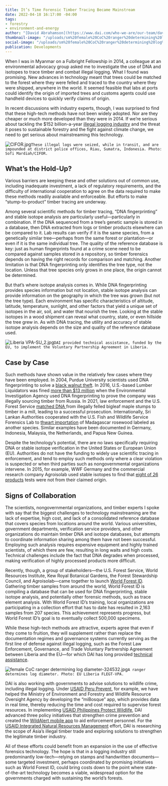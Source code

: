 ```yaml
---
title: It’s Time Forensic Timber Tracing Became Mainstream
date: 2022-04-18 16:17:00 -04:00
tags:
- forestry
- environment-and-energy
author: "[David Abrahamson](https://www.dai.com/who-we-are/our-team/david-abrahamson)"
thumbnail-image: "/uploads/sm%20female%20CoC%20ranger%20determining%20log%20diameter-d59293.jpg"
social-image: "/uploads/sm%20female%20CoC%20ranger%20determining%20log%20diameter-d59293.jpg"
publication: Developments
---
```


When I was in Myanmar on a Fulbright Fellowship in 2014, a colleague at an environmental advocacy group asked me to investigate the use of DNA and isotopes to trace timber and combat illegal logging. What I found was promising. New advances in technology meant that trees could be matched to the forest where they were felled and traced to the country where they were shipped, anywhere in the world. It seemed feasible that labs at ports could identify the origin of imported trees and customs agents could use handheld devices to quickly verify claims of origin. 

In recent discussions with industry experts, though, I was surprised to find that these high-tech methods have not been widely adopted. Nor are they cheaper or much more developed than they were in 2014. If we’re serious about tackling the $152 billion-a-year [illegal logging industry](https://www.nationalgeographic.com/environment/article/the-timber-detectives-on-the-front-lines-of-illegal-wood-trade) and the threat it poses to sustainable forestry and the fight against climate change, we need to get serious about mainstreaming this technology. 

![CIFOR.jpg](/uploads/CIFOR.jpg)`These illegal logs were seized, while in transit, and are impounded at district police offices, Riau, Sumatra, Indonesia. Photo: Sofi Mardiah/CIFOR.`

## What’s the Hold-Up?

Various barriers are keeping these and other solutions out of common use, including inadequate investment, a lack of regulatory requirements, and the difficulty of international cooperation to agree on the data required to make these methods readily available and enforceable. But efforts to make “stump-to-product” timber tracing are underway.

Among several scientific methods for timber tracing, “DNA fingerprinting” and stable isotope analysis are particularly useful—particularly in combination. If the DNA sequenced from a tree’s genetic sample is stored in a database, then DNA extracted from logs or timber products elsewhere can be compared to it. Lab results can verify if it is the same species, from a genetically similar tree—perhaps from the same forest or plantation—or even if it is the same individual tree. The quality of the reference database is key: just as human fingerprints found at a crime scene need to be compared against samples stored in a repository, so timber forensics depends on having the right records for comparison and matching. Another limitation is that DNA fingerprinting only identifies the tree type, not the location. Unless that tree species only grows in one place, the origin cannot be determined.

But that’s where isotope analysis comes in. While DNA fingerprinting provides species information but not location, stable isotope analysis can provide information on the geography in which the tree was grown (but not the tree type). Each environment has specific characteristics of altitude, latitude, temperature, sunlight, and other factors that yield a unique set of isotopes in the air, soil, and water that nourish the tree. Looking at the stable isotopes in a wood shipment can reveal what country, state, or even hillside the tree grew in. As with DNA tracing, the utility and accuracy of stable isotope analysis depends on the size and quality of the reference database used.

![Liberia VPA-SU_2.jpg](/uploads/Liberia%20VPA-SU_2.jpg)`DAI provided technical assistance, funded by the EU, to implement the Voluntary Partnership Agreement in Liberia.`

## Case by Case

Such methods have shown value in the relatively few cases where they have been employed. In 2004, Purdue University scientists used DNA fingerprinting to solve a [black walnut theft](https://www.iatp.org/news/dna-test-catches-tree-poachers-in-indiana). In 2016, U.S.-based Lumber Liquidators was fined [more than $13 million](https://www.natlawreview.com/article/lessons-lumber-liquidators-recent-lacey-act-criminal-sentence-are-you-exposed-to) when the Environmental Investigation Agency used DNA fingerprinting to prove the company was illegally sourcing timber from Russia. In 2021, law enforcement and the U.S. Forest Service [matched DNA ](https://www.freethink.com/environment/tree-dna-2)from illegally felled bigleaf maple stumps to timber in a mill, leading to a successful prosecution. Internationally, Sri Lankan Authorities cooperated with the U.S. Fish and Wildlife Service Forensics Lab to [thwart importation](https://www.jeolusa.com/APPLICATIONS/REALab-Customer-Stories/US-Fish-and-Wildlife-Forensic-Lab/lc/39091/lcv/s/rosewood-logs-from-madagascar-seized-by-authorities-in-sri-lanka-image-courtesy-of-mongabaycom) of Madagascar rosewood labeled as another species. Similar examples have been documented in Germany, Indonesia, Malaysia, the Netherlands, and Papua New Guinea.

Despite the technology’s potential, there are no laws specifically requiring DNA or stable isotope verification in the United States or European Union (EU). Authorities do not have the funding to widely use scientific tracing in enforcement, and tend to employ such methods only where a clear violation is suspected or when third parties such as nongovernmental organizations intervene. In 2015, for example, WWF Germany and the commercial research company Agroisolab used stable isotopes to find that [eight of 26 products](http://assets.wwf.org.uk/downloads/timber_testing_report_may15.pdf?_ga=1.18342335.780636418.1433397871) tests were not from their claimed origin.  

## Signs of Collaboration

The scientists, nongovernmental organizations, and timber experts I spoke with say that the biggest challenges to technology mainstreaming are the lack of expertise, high cost, and lack of a consolidated reference database that covers species from locations around the world. Various universities, government departments, verification service providers, and other organizations do maintain timber DNA and isotope databases, but attempts to coordinate information sharing among them have not been successful. Employing such analysis requires expensive equipment and highly trained scientists, of which there are few, resulting in long waits and high costs. Technical challenges include the fact that DNA degrades when processed, making verification of highly processed products more difficult.

Recently, though, a group of stakeholders—the U.S. Forest Service, World Resources Institute, Kew Royal Botanical Gardens, the Forest Stewardship Council, and Agroisolab—came together to launch [World Forest ID](https://worldforestid.org/). Gathering timber samples from around the world, World Forest ID is compiling a database that can be used for DNA fingerprinting, stable isotope analysis, and potentially other forensic methods, such as trace element analysis. With World Forest ID’s training, local organizations are participating in a collection effort that has to date has resulted in 2,163 samples from 207 species. This achievement represents progress, but World Forest ID’s goal is to eventually collect 500,000 specimens. 

While these high-tech methods are attractive, experts agree that even if they come to fruition, they will supplement rather than replace the documentation regimes and governance systems currently serving as the first line of defense against illegal logging, such as the Forest Law Enforcement, Governance, and Trade Voluntary Partnership Agreement between Liberia and the EU—for which DAI has long provided [technical assistance](https://www.dai.com/our-work/projects/liberia-long-term-technical-assistance-for-the-implementation-of-the-voluntary-partnership-agreement-flegt-vpa).

![female CoC ranger determining log diameter-324532.jpg](/uploads/female%20CoC%20ranger%20determining%20log%20diameter-324532.jpg)`A ranger determines log diameter. Photo: EU Liberia FLEGT-VPA.`
 
DAI is also working with governments to advise solutions to wildlife crime, including illegal logging. Under [USAID Peru Prevent](https://www.dai.com/our-work/projects/peru-prevent#:~:text=The%20Prevent%20activity%20was%20designed,to%20protecting%20Peru's%20environmental%20assets.), for example, we have helped the Ministry of Environment and Forestry and Wildlife Resource Oversight Agency by developing the “miBosque” app, which provides data in real time, thereby reducing the time and cost required to supervise forest resources. In implementing [USAID Philippines Protect Wildlife](https://www.dai.com/our-work/projects/philippines-protect-wildlife-protect), DAI advanced three policy initiatives that strengthen crime prevention and created the [WildAlert mobile app](https://technology.inquirer.net/97103/app-to-help-curb-wildlife-trafficking) to aid enforcement personnel. For the [USAID Integrated Natural Resources Management](https://www.dai.com/our-work/projects/worldwide-integrated-natural-resource-management-inrm) effort, DAI is researching the scope of Asia’s illegal timber trade and exploring solutions to strengthen the legitimate timber industry. 

All of these efforts could benefit from an expansion in the use of effective forensics technology. The hope is that in a logging industry still predominantly low-tech—relying on stamps and handwritten documents—some targeted investment, perhaps coordinated by promising initiatives such as World Forest ID, could bring costs down to the point where state-of-the-art technology becomes a viable, widespread option for the governments charged with sustaining the world’s forests.